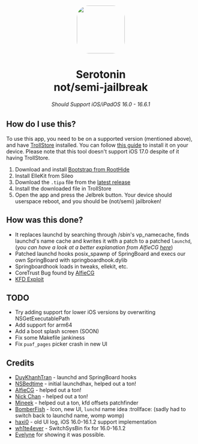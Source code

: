 <div align="center">
<img src="https://raw.githubusercontent.com/mineek/Serotonin/main/artwork/serotonin-precomposed.png" height="128" width="128" style="border-radius:25%">
   <h1> Serotonin 
      <br/> not/semi-jailbreak
   </h1>
</div>

<h6 align="center"> Should Support iOS/iPadOS 16.0 - 16.6.1  </h6>


## How do I use this?
To use this app, you need to be on a supported version (mentioned above), and have [TrollStore](https://github.com/opa334/TrollStore/) installed. You can follow [this guide](https://ios.cfw.guide/installing-trollstore/) to install it on your device. Please note that this tool doesn't support iOS 17.0 despite of it having TrollStore.

1. Download and install [Bootstrap from RootHide](https://github.com/RootHide/Bootstrap)
2. Install ElleKit from Sileo
3. Download the `.tipa` file from the [latest release](https://github.com/mineek/Serotonin/releases/latest)
4. Install the downloaded file in TrollStore
5. Open the app and press the Jelbrek button. Your device should userspace reboot, and you should be (not/semi) jailbroken!

   
## How was this done? 
  - It replaces launchd by searching through /sbin's vp_namecache, finds launchd's name cache and kwrites it with a patch to a patched `launchd`, (*you can have a look at a better explanation from AlfieCG [here](https://www.reddit.com/r/jailbreak/comments/18zehl2/comment/kgi5ya3/)*)
 - Patched launchd hooks posix_spawnp of SpringBoard and execs our own SpringBoard with springboardhook.dylib
 - Springboardhook loads in tweaks, ellekit, etc.
 - CoreTrust Bug found by [AlfieCG](https://github.com/alfiecg24)
 - [KFD Exploit](https://github.com/felix-pb/kfd)

## TODO
 - Try adding support for lower iOS versions by overwriting NSGetExecutablePath
 - Add support for arm64
 - Add a boot splash screen (SOON)
 - Fix some Makefile jankiness
 - Fix `puaf_pages` picker crash in new UI

## Credits
- [DuyKhanhTran](https://github.com/khanhduytran0) - launchd and SpringBoard hooks
- [NSBedtime](https://twitter.com/NSBedtime) - initial launchdhax, helped out a ton!
- [AlfieCG](https://github.com/alfiecg24) - helped out a ton!
- [Nick Chan](https://github.com/asdfugil) - helped out a ton!
- [Mineek](https://github.com/mineek) - helped out a ton, kfd offsets patchfinder
- [BomberFish](https://github.com/BomberFish) - Icon, new UI, `lunchd` name idea :trollface: (sadly had to switch back to launchd name, womp womp)
- [haxi0](https://github.com/haxi0) - old UI log, iOS 16.0-16.1.2 support implementation
- [wh1te4ever](https://github.com/wh1te4ever) - SwitchSysBin fix for 16.0-16.1.2
- [Evelyne](https://github.com/evelyneee) for showing it was possible. 
